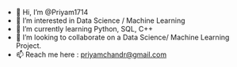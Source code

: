 - 👋 Hi, I’m @Priyam1714
- 👀 I’m interested in Data Science / Machine Learning
- 🌱 I’m currently learning Python, SQL, C++
- 💞️ I’m looking to collaborate on a Data Science/ Machine Learning Project.
- 📫 Reach me here : priyamchandr@gmail.com

<!---
Priyam1714/Priyam1714 is a ✨ special ✨ repository because its `README.md` (this file) appears on your GitHub profile.
You can click the Preview link to take a look at your changes.
--->
